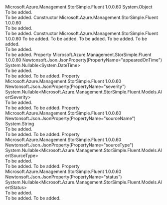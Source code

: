 <Type Name="AlertFilterInner" FullName="Microsoft.Azure.Management.StorSimple.Fluent.Models.AlertFilterInner">
  <TypeSignature Language="C#" Value="public class AlertFilterInner" />
  <TypeSignature Language="ILAsm" Value=".class public auto ansi beforefieldinit AlertFilterInner extends System.Object" />
  <TypeSignature Language="DocId" Value="T:Microsoft.Azure.Management.StorSimple.Fluent.Models.AlertFilterInner" />
  <TypeSignature Language="VB.NET" Value="Public Class AlertFilterInner" />
  <TypeSignature Language="F#" Value="type AlertFilterInner = class" />
  <AssemblyInfo>
    <AssemblyName>Microsoft.Azure.Management.StorSimple.Fluent</AssemblyName>
    <AssemblyVersion>1.0.0.60</AssemblyVersion>
  </AssemblyInfo>
  <Base>
    <BaseTypeName>System.Object</BaseTypeName>
  </Base>
  <Interfaces />
  <Docs>
    <summary>To be added.</summary>
    <remarks>To be added.</remarks>
  </Docs>
  <Members>
    <Member MemberName=".ctor">
      <MemberSignature Language="C#" Value="public AlertFilterInner ();" />
      <MemberSignature Language="ILAsm" Value=".method public hidebysig specialname rtspecialname instance void .ctor() cil managed" />
      <MemberSignature Language="DocId" Value="M:Microsoft.Azure.Management.StorSimple.Fluent.Models.AlertFilterInner.#ctor" />
      <MemberSignature Language="VB.NET" Value="Public Sub New ()" />
      <MemberType>Constructor</MemberType>
      <AssemblyInfo>
        <AssemblyName>Microsoft.Azure.Management.StorSimple.Fluent</AssemblyName>
        <AssemblyVersion>1.0.0.60</AssemblyVersion>
      </AssemblyInfo>
      <Parameters />
      <Docs>
        <summary>To be added.</summary>
        <remarks>To be added.</remarks>
      </Docs>
    </Member>
    <Member MemberName=".ctor">
      <MemberSignature Language="C#" Value="public AlertFilterInner (Nullable&lt;Microsoft.Azure.Management.StorSimple.Fluent.Models.AlertStatus&gt; status = null, Nullable&lt;Microsoft.Azure.Management.StorSimple.Fluent.Models.AlertSeverity&gt; severity = null, Nullable&lt;Microsoft.Azure.Management.StorSimple.Fluent.Models.AlertSourceType&gt; sourceType = null, string sourceName = null, Nullable&lt;DateTime&gt; appearedOnTime = null);" />
      <MemberSignature Language="ILAsm" Value=".method public hidebysig specialname rtspecialname instance void .ctor(valuetype System.Nullable`1&lt;valuetype Microsoft.Azure.Management.StorSimple.Fluent.Models.AlertStatus&gt; status, valuetype System.Nullable`1&lt;valuetype Microsoft.Azure.Management.StorSimple.Fluent.Models.AlertSeverity&gt; severity, valuetype System.Nullable`1&lt;valuetype Microsoft.Azure.Management.StorSimple.Fluent.Models.AlertSourceType&gt; sourceType, string sourceName, valuetype System.Nullable`1&lt;valuetype System.DateTime&gt; appearedOnTime) cil managed" />
      <MemberSignature Language="DocId" Value="M:Microsoft.Azure.Management.StorSimple.Fluent.Models.AlertFilterInner.#ctor(System.Nullable{Microsoft.Azure.Management.StorSimple.Fluent.Models.AlertStatus},System.Nullable{Microsoft.Azure.Management.StorSimple.Fluent.Models.AlertSeverity},System.Nullable{Microsoft.Azure.Management.StorSimple.Fluent.Models.AlertSourceType},System.String,System.Nullable{System.DateTime})" />
      <MemberSignature Language="VB.NET" Value="Public Sub New (Optional status As Nullable(Of AlertStatus) = null, Optional severity As Nullable(Of AlertSeverity) = null, Optional sourceType As Nullable(Of AlertSourceType) = null, Optional sourceName As String = null, Optional appearedOnTime As Nullable(Of DateTime) = null)" />
      <MemberSignature Language="F#" Value="new Microsoft.Azure.Management.StorSimple.Fluent.Models.AlertFilterInner : Nullable&lt;Microsoft.Azure.Management.StorSimple.Fluent.Models.AlertStatus&gt; * Nullable&lt;Microsoft.Azure.Management.StorSimple.Fluent.Models.AlertSeverity&gt; * Nullable&lt;Microsoft.Azure.Management.StorSimple.Fluent.Models.AlertSourceType&gt; * string * Nullable&lt;DateTime&gt; -&gt; Microsoft.Azure.Management.StorSimple.Fluent.Models.AlertFilterInner" Usage="new Microsoft.Azure.Management.StorSimple.Fluent.Models.AlertFilterInner (status, severity, sourceType, sourceName, appearedOnTime)" />
      <MemberType>Constructor</MemberType>
      <AssemblyInfo>
        <AssemblyName>Microsoft.Azure.Management.StorSimple.Fluent</AssemblyName>
        <AssemblyVersion>1.0.0.60</AssemblyVersion>
      </AssemblyInfo>
      <Parameters>
        <Parameter Name="status" Type="System.Nullable&lt;Microsoft.Azure.Management.StorSimple.Fluent.Models.AlertStatus&gt;" />
        <Parameter Name="severity" Type="System.Nullable&lt;Microsoft.Azure.Management.StorSimple.Fluent.Models.AlertSeverity&gt;" />
        <Parameter Name="sourceType" Type="System.Nullable&lt;Microsoft.Azure.Management.StorSimple.Fluent.Models.AlertSourceType&gt;" />
        <Parameter Name="sourceName" Type="System.String" />
        <Parameter Name="appearedOnTime" Type="System.Nullable&lt;System.DateTime&gt;" />
      </Parameters>
      <Docs>
        <param name="status">To be added.</param>
        <param name="severity">To be added.</param>
        <param name="sourceType">To be added.</param>
        <param name="sourceName">To be added.</param>
        <param name="appearedOnTime">To be added.</param>
        <summary>To be added.</summary>
        <remarks>To be added.</remarks>
      </Docs>
    </Member>
    <Member MemberName="AppearedOnTime">
      <MemberSignature Language="C#" Value="public Nullable&lt;DateTime&gt; AppearedOnTime { get; set; }" />
      <MemberSignature Language="ILAsm" Value=".property instance valuetype System.Nullable`1&lt;valuetype System.DateTime&gt; AppearedOnTime" />
      <MemberSignature Language="DocId" Value="P:Microsoft.Azure.Management.StorSimple.Fluent.Models.AlertFilterInner.AppearedOnTime" />
      <MemberSignature Language="VB.NET" Value="Public Property AppearedOnTime As Nullable(Of DateTime)" />
      <MemberSignature Language="F#" Value="member this.AppearedOnTime : Nullable&lt;DateTime&gt; with get, set" Usage="Microsoft.Azure.Management.StorSimple.Fluent.Models.AlertFilterInner.AppearedOnTime" />
      <MemberType>Property</MemberType>
      <AssemblyInfo>
        <AssemblyName>Microsoft.Azure.Management.StorSimple.Fluent</AssemblyName>
        <AssemblyVersion>1.0.0.60</AssemblyVersion>
      </AssemblyInfo>
      <Attributes>
        <Attribute>
          <AttributeName>Newtonsoft.Json.JsonProperty(PropertyName="appearedOnTime")</AttributeName>
        </Attribute>
      </Attributes>
      <ReturnValue>
        <ReturnType>System.Nullable&lt;System.DateTime&gt;</ReturnType>
      </ReturnValue>
      <Docs>
        <summary>To be added.</summary>
        <value>To be added.</value>
        <remarks>To be added.</remarks>
      </Docs>
    </Member>
    <Member MemberName="Severity">
      <MemberSignature Language="C#" Value="public Nullable&lt;Microsoft.Azure.Management.StorSimple.Fluent.Models.AlertSeverity&gt; Severity { get; set; }" />
      <MemberSignature Language="ILAsm" Value=".property instance valuetype System.Nullable`1&lt;valuetype Microsoft.Azure.Management.StorSimple.Fluent.Models.AlertSeverity&gt; Severity" />
      <MemberSignature Language="DocId" Value="P:Microsoft.Azure.Management.StorSimple.Fluent.Models.AlertFilterInner.Severity" />
      <MemberSignature Language="VB.NET" Value="Public Property Severity As Nullable(Of AlertSeverity)" />
      <MemberSignature Language="F#" Value="member this.Severity : Nullable&lt;Microsoft.Azure.Management.StorSimple.Fluent.Models.AlertSeverity&gt; with get, set" Usage="Microsoft.Azure.Management.StorSimple.Fluent.Models.AlertFilterInner.Severity" />
      <MemberType>Property</MemberType>
      <AssemblyInfo>
        <AssemblyName>Microsoft.Azure.Management.StorSimple.Fluent</AssemblyName>
        <AssemblyVersion>1.0.0.60</AssemblyVersion>
      </AssemblyInfo>
      <Attributes>
        <Attribute>
          <AttributeName>Newtonsoft.Json.JsonProperty(PropertyName="severity")</AttributeName>
        </Attribute>
      </Attributes>
      <ReturnValue>
        <ReturnType>System.Nullable&lt;Microsoft.Azure.Management.StorSimple.Fluent.Models.AlertSeverity&gt;</ReturnType>
      </ReturnValue>
      <Docs>
        <summary>To be added.</summary>
        <value>To be added.</value>
        <remarks>To be added.</remarks>
      </Docs>
    </Member>
    <Member MemberName="SourceName">
      <MemberSignature Language="C#" Value="public string SourceName { get; set; }" />
      <MemberSignature Language="ILAsm" Value=".property instance string SourceName" />
      <MemberSignature Language="DocId" Value="P:Microsoft.Azure.Management.StorSimple.Fluent.Models.AlertFilterInner.SourceName" />
      <MemberSignature Language="VB.NET" Value="Public Property SourceName As String" />
      <MemberSignature Language="F#" Value="member this.SourceName : string with get, set" Usage="Microsoft.Azure.Management.StorSimple.Fluent.Models.AlertFilterInner.SourceName" />
      <MemberType>Property</MemberType>
      <AssemblyInfo>
        <AssemblyName>Microsoft.Azure.Management.StorSimple.Fluent</AssemblyName>
        <AssemblyVersion>1.0.0.60</AssemblyVersion>
      </AssemblyInfo>
      <Attributes>
        <Attribute>
          <AttributeName>Newtonsoft.Json.JsonProperty(PropertyName="sourceName")</AttributeName>
        </Attribute>
      </Attributes>
      <ReturnValue>
        <ReturnType>System.String</ReturnType>
      </ReturnValue>
      <Docs>
        <summary>To be added.</summary>
        <value>To be added.</value>
        <remarks>To be added.</remarks>
      </Docs>
    </Member>
    <Member MemberName="SourceType">
      <MemberSignature Language="C#" Value="public Nullable&lt;Microsoft.Azure.Management.StorSimple.Fluent.Models.AlertSourceType&gt; SourceType { get; set; }" />
      <MemberSignature Language="ILAsm" Value=".property instance valuetype System.Nullable`1&lt;valuetype Microsoft.Azure.Management.StorSimple.Fluent.Models.AlertSourceType&gt; SourceType" />
      <MemberSignature Language="DocId" Value="P:Microsoft.Azure.Management.StorSimple.Fluent.Models.AlertFilterInner.SourceType" />
      <MemberSignature Language="VB.NET" Value="Public Property SourceType As Nullable(Of AlertSourceType)" />
      <MemberSignature Language="F#" Value="member this.SourceType : Nullable&lt;Microsoft.Azure.Management.StorSimple.Fluent.Models.AlertSourceType&gt; with get, set" Usage="Microsoft.Azure.Management.StorSimple.Fluent.Models.AlertFilterInner.SourceType" />
      <MemberType>Property</MemberType>
      <AssemblyInfo>
        <AssemblyName>Microsoft.Azure.Management.StorSimple.Fluent</AssemblyName>
        <AssemblyVersion>1.0.0.60</AssemblyVersion>
      </AssemblyInfo>
      <Attributes>
        <Attribute>
          <AttributeName>Newtonsoft.Json.JsonProperty(PropertyName="sourceType")</AttributeName>
        </Attribute>
      </Attributes>
      <ReturnValue>
        <ReturnType>System.Nullable&lt;Microsoft.Azure.Management.StorSimple.Fluent.Models.AlertSourceType&gt;</ReturnType>
      </ReturnValue>
      <Docs>
        <summary>To be added.</summary>
        <value>To be added.</value>
        <remarks>To be added.</remarks>
      </Docs>
    </Member>
    <Member MemberName="Status">
      <MemberSignature Language="C#" Value="public Nullable&lt;Microsoft.Azure.Management.StorSimple.Fluent.Models.AlertStatus&gt; Status { get; set; }" />
      <MemberSignature Language="ILAsm" Value=".property instance valuetype System.Nullable`1&lt;valuetype Microsoft.Azure.Management.StorSimple.Fluent.Models.AlertStatus&gt; Status" />
      <MemberSignature Language="DocId" Value="P:Microsoft.Azure.Management.StorSimple.Fluent.Models.AlertFilterInner.Status" />
      <MemberSignature Language="VB.NET" Value="Public Property Status As Nullable(Of AlertStatus)" />
      <MemberSignature Language="F#" Value="member this.Status : Nullable&lt;Microsoft.Azure.Management.StorSimple.Fluent.Models.AlertStatus&gt; with get, set" Usage="Microsoft.Azure.Management.StorSimple.Fluent.Models.AlertFilterInner.Status" />
      <MemberType>Property</MemberType>
      <AssemblyInfo>
        <AssemblyName>Microsoft.Azure.Management.StorSimple.Fluent</AssemblyName>
        <AssemblyVersion>1.0.0.60</AssemblyVersion>
      </AssemblyInfo>
      <Attributes>
        <Attribute>
          <AttributeName>Newtonsoft.Json.JsonProperty(PropertyName="status")</AttributeName>
        </Attribute>
      </Attributes>
      <ReturnValue>
        <ReturnType>System.Nullable&lt;Microsoft.Azure.Management.StorSimple.Fluent.Models.AlertStatus&gt;</ReturnType>
      </ReturnValue>
      <Docs>
        <summary>To be added.</summary>
        <value>To be added.</value>
        <remarks>To be added.</remarks>
      </Docs>
    </Member>
  </Members>
</Type>